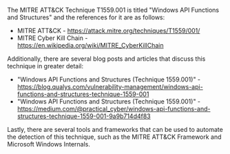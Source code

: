 The MITRE ATT&CK Technique T1559.001 is titled "Windows API Functions and Structures" and the references for it are as follows:

- MITRE ATT&CK - https://attack.mitre.org/techniques/T1559/001/
- MITRE Cyber Kill Chain - https://en.wikipedia.org/wiki/MITRE_CyberKillChain

Additionally, there are several blog posts and articles that discuss this technique in greater detail:

- "Windows API Functions and Structures (Technique 1559.001)" - https://blog.qualys.com/vulnerability-management/windows-api-functions-and-structures-technique-1559-001
- "Windows API Functions and Structures (Technique 1559.001)" - https://medium.com/@practical_cyber/windows-api-functions-and-structures-technique-1559-001-9a9b714d4f83

Lastly, there are several tools and frameworks that can be used to automate the detection of this technique, such as the MITRE ATT&CK Framework and Microsoft Windows Internals.